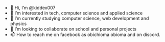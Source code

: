 - 👋 Hi, I’m @kiddex007
- 👀 I’m interested in tech, computer science and applied science
- 🌱 I’m currently studying computer science, web development and physics
- 💞️ I’m looking to collaborate on school and personal projects
- 📫 How to reach me on facebook as obichioma obioma and on discord.

<!---
kiddex007/kiddex007 is a ✨ special ✨ repository because its `README.md` (this file) appears on your GitHub profile.
You can click the Preview link to take a look at your changes.
--->
